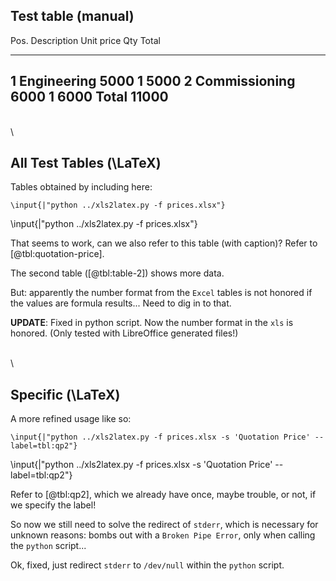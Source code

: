 ## Test table (manual)

Pos.      Description                    Unit price   Qty          Total
--------- ---------------------- ------------------ -------- -----------
1         Engineering                          5000    1            5000
2         Commissioning                        6000    1            6000
          **Total**                                            **11000**
------------------------------------------------------------------------

 \
 \

## All Test Tables (\LaTeX)

Tables obtained by including here:

```\input{|"python ../xls2latex.py -f prices.xlsx"}```

\input{|"python ../xls2latex.py -f prices.xlsx"}

That seems to work, can we also refer to this table (with caption)? Refer to [@tbl:quotation-price].

The second table ([@tbl:table-2]) shows more data.

But: apparently the number format from the `Excel` tables is not honored if the values are formula results... Need to dig in to that.

**UPDATE**: Fixed in python script. Now the number format in the `xls` is honored. (Only tested with LibreOffice generated files!)

 \
 \

## Specific (\LaTeX)

A more refined usage like so:

```\input{|"python ../xls2latex.py -f prices.xlsx -s 'Quotation Price' --label=tbl:qp2"}```

\input{|"python ../xls2latex.py -f prices.xlsx -s 'Quotation Price' --label=tbl:qp2"}

Refer to [@tbl:qp2], which we already have once, maybe trouble, or not, if we specify the label!

So now we still need to solve the redirect of `stderr`, which is necessary for unknown reasons: bombs out with a `Broken Pipe Error`, only when calling the `python` script...

Ok, fixed, just redirect `stderr` to `/dev/null` within the `python` script.

